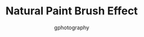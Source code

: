 ---
author: gphotography
title: Natural Paint Brush Effect
featimg: 6.jpg
tags: [text]
category: [standard]
---